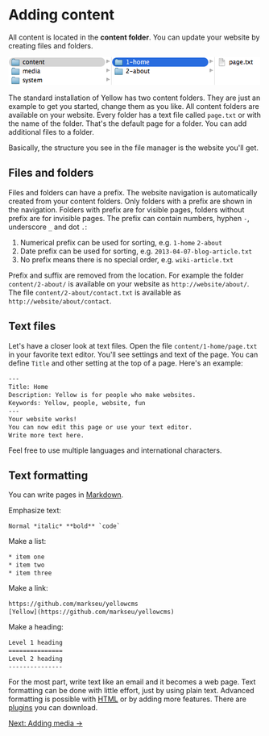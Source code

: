 Adding content
==============
All content is located in the **content folder**. You can update your website by creating files and folders.

![Screenshot](content-screenshot.png?raw=true)

The standard installation of Yellow has two content folders. They are just an example to get you started, change them as you like. All content folders are available on your website. Every folder has a text file called `page.txt` or with the name of the folder. That's the default page for a folder. You can add additional files to a folder.

Basically, the structure you see in the file manager is the website you'll get.

Files and folders
-----------------
Files and folders can have a prefix. The website navigation is automatically created from your content folders. Only folders with a prefix are shown in the navigation. Folders with prefix are for visible pages, folders without prefix are for invisible pages. The prefix can contain numbers, hyphen `-`, underscore `_` and dot `.`:

1. Numerical prefix can be used for sorting, e.g. `1-home` `2-about`
2. Date prefix can be used for sorting, e.g. `2013-04-07-blog-article.txt`
3. No prefix means there is no special order, e.g. `wiki-article.txt`

Prefix and suffix are removed from the location. For example the folder `content/2-about/` is available on your website as `http://website/about/`. The file `content/2-about/contact.txt` is available as `http://website/about/contact`. 



Text files
----------
Let's have a closer look at text files. Open the file `content/1-home/page.txt` in your favorite text editor. You'll see settings and text of the page. You can define `Title` and other setting at the top of a page. Here's an example:

    ---
    Title: Home
    Description: Yellow is for people who make websites.
    Keywords: Yellow, people, website, fun
    ---
    Your website works!  
    You can now edit this page or use your text editor.  
    Write more text here.

Feel free to use multiple languages and international characters.

Text formatting
---------------
You can write pages in [Markdown](http://en.wikipedia.org/wiki/Markdown).

Emphasize text:

    Normal *italic* **bold** `code`

Make a list:

    * item one
    * item two
    * item three

Make a link:

    https://github.com/markseu/yellowcms
    [Yellow](https://github.com/markseu/yellowcms)

Make a heading:

    Level 1 heading
    ===============
    Level 2 heading
    ---------------

For the most part, write text like an email and it becomes a web page. Text formatting can be done with little effort, just by using plain text. Advanced formatting is possible with [HTML](http://en.wikipedia.org/wiki/HTML) or by adding more features. There are [plugins](https://github.com/markseu/yellowcms-extensions/tree/master/plugins) you can download.

[Next: Adding media →](media.md)